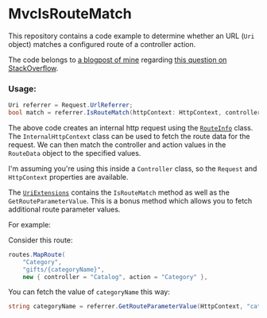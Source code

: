 MvcIsRouteMatch
===============

This repository contains a code example to determine whether an URL (`Uri` object) matches a configured route of a controller action. 

The code belongs to [a blogpost of mine](http://henkmollema.blogspot.nl/2013/09/aspnet-mvc-check-if-referrer-url.html) regarding [this question on StackOverflow](http://stackoverflow.com/questions/4748342/how-to-determine-if-an-arbitrary-url-matches-a-defined-route/4749840).

### Usage:

```csharp
Uri referrer = Request.UrlReferrer;
bool match = referrer.IsRouteMatch(httpContext: HttpContext, controllerName: "Catalog", actionName: "Category");
```

The above code creates an internal http request using the [`RouteInfo`](https://github.com/HenkMollema/MvcIsRouteMatch/blob/master/src/RouteInfo.cs) class. The `InternalHttpContext` class can be used to fetch the route data for the request. We can then match the controller and action values in the `RouteData` object to the specified values.

I'm assuming you're using this inside a `Controller` class, so the `Request` and `HttpContext` properties are available.

The [`UriExtensions`](https://github.com/HenkMollema/MvcIsRouteMatch/blob/master/src/UriExtensions.cs) contains the `IsRouteMatch` method as well as the `GetRouteParameterValue`. This is a bonus method which allows you to fetch additional route parameter values.

For example:

Consider this route:

```csharp
routes.MapRoute(
	"Category",
	"gifts/{categoryName}",
	new { controller = "Catalog", action = "Category" },
```

You can fetch the value of `categoryName` this way:
```csharp
string categoryName = referrer.GetRouteParameterValue(HttpContext, "categoryName");
```
